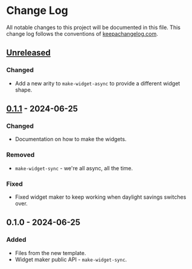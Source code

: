 # Change Log
All notable changes to this project will be documented in this file. This change log follows the conventions of [keepachangelog.com](http://keepachangelog.com/).

## [Unreleased]
### Changed
- Add a new arity to `make-widget-async` to provide a different widget shape.

## [0.1.1] - 2024-06-25
### Changed
- Documentation on how to make the widgets.

### Removed
- `make-widget-sync` - we're all async, all the time.

### Fixed
- Fixed widget maker to keep working when daylight savings switches over.

## 0.1.0 - 2024-06-25
### Added
- Files from the new template.
- Widget maker public API - `make-widget-sync`.

[Unreleased]: https://sourcehost.site/your-name/tp/compare/0.1.1...HEAD
[0.1.1]: https://sourcehost.site/your-name/tp/compare/0.1.0...0.1.1
